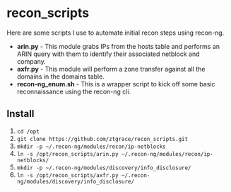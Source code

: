 # recon_scripts

Here are some scripts I use to automate initial recon steps using recon-ng.

* **arin.py** - This module grabs IPs from the hosts table and performs an ARIN query with them to identify their associated netblock and company.
* **axfr.py** - This module will perform a zone transfer against all the domains in the domains table.
* **recon-ng_enum.sh** - This is a wrapper script to kick off some basic reconnaissance using the recon-ng cli.

## Install

1. `cd /opt`
2. `git clone https://github.com/ztgrace/recon_scripts.git`
3. `mkdir -p ~/.recon-ng/modules/recon/ip-netblocks`
4. `ln -s /opt/recon_scripts/arin.py ~/.recon-ng/modules/recon/ip-netblocks/`
5. `mkdir -p ~/.recon-ng/modules/discovery/info_disclosure/`
6. `ln -s /opt/recon_scripts/axfr.py ~/.recon-ng/modules/discovery/info_disclosure/`
